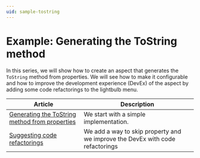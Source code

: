 ```yaml
---
uid: sample-tostring
---
```


# Example: Generating the ToString method

In this series, we will show how to create an aspect that generates the `ToString` method from properties. We will see how to make it configurable and how to improve the development experience (DevEx) of the aspect by adding some code refactorings to the lightbulb menu.

| Article                                                                | Description                                                                   |
|------------------------------------------------------------------------|-------------------------------------------------------------------------------|
| [Generating the ToString method from properties](tostring-1/README.md) | We start with a simple implementation.                                        |
| [Suggesting code refactorings](tostring-2/README.md)                   | We add a way to skip property and we improve the DevEx with code refactorings |
